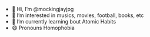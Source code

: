 - 👋 Hi, I’m @mockingjayjpg
- 👀 I’m interested in musics, movies, football, books, etc
- 🌱 I’m currently learning bout Atomic Habits
- 😄 Pronouns Homophobia

<!---
mockingjayjpg/mockingjayjpg is a ✨ special ✨ repository because its `README.md` (this file) appears on your GitHub profile.
You can click the Preview link to take a look at your changes.
--->
